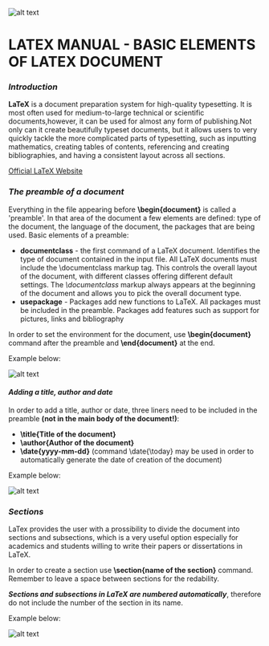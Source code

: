 ![alt text](https://upload.wikimedia.org/wikipedia/commons/9/92/LaTeX_logo.svg)

# LATEX MANUAL - BASIC ELEMENTS OF LATEX DOCUMENT

### _**Introduction**_

**LaTeX** is a document preparation system for high-quality typesetting. It is most often used for medium-to-large technical or scientific documents,however, it can be used for almost any form of publishing.Not only can it create beautifully typeset documents, but it allows users to very quickly tackle the more complicated parts of typesetting, such as inputting mathematics, creating tables of contents, referencing and creating bibliographies, and having a consistent layout across all sections.

[Official LaTeX Website](https://www.latex-project.org/)



### _**The preamble of a document**_

Everything in the file appearing before **\begin{document}** is called a &#39;preamble&#39;. In that area of the document a few elements are defined: type of the document, the language of the document, the packages that are being used.
Basic elements of a preamble:
+ **documentclass** - the first command of a LaTeX document. Identifies the type of document contained in the input file. All LaTeX documents must include the \documentclass markup tag. This controls the overall layout of the document, with different classes offering different default settings.
The _\documentclass_ markup always appears at the beginning of the document and allows you to pick the overall document type. 
+ **usepackage** - Packages add new functions to LaTeX. All packages must be included in the preamble. Packages add features such as support for pictures, links and bibliography

In order to set the environment for the document, use **\begin{document}** command after the preamble and **\end{document}** at the end.

Example below:

![alt text](https://sites.google.com/site/kochiuyu/latex/LaTeX_HelloWorld1.png?attredirects=0)

#### _**Adding a title, author and date**_

In order to add a title, author or date, three liners need to be included in the preamble **(not in the main body of the document!)**:
+ **\title{Title of the document}**
+ **\author{Author of the document}**
+ **\date{yyyy-mm-dd}** (command \date{\today} may be used in order to automatically generate the date of creation of the document)  

Example below:

![alt text](https://sites.google.com/site/kochiuyu/_/rsrc/1501158400735/latex/LaTeX_Frontmatter1.png)

### _**Sections**_

LaTex provides the user with a prossibility to divide the document into sections and subsections, which is a very useful option especially for academics and students willing to write their papers or dissertations in LaTeX.

In order to create a section use **\section{name of the section}** command. Remember to leave a space between sections for the redability. 

_**Sections and subsections in LaTeX are numbered automatically**_, therefore do not include the number of the section in its name.

Example below:

![alt text](https://sites.google.com/site/kochiuyu/_/rsrc/1501158504848/latex/LaTeX_Sections1.png)

